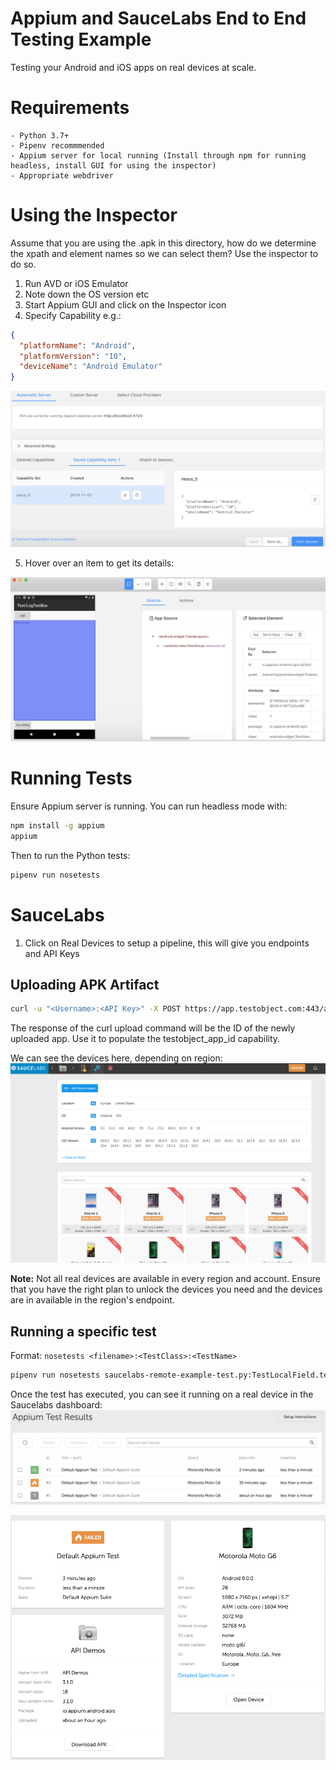 # Appium and SauceLabs End to End Testing Example

Testing your Android and iOS apps on real devices at scale.

# Requirements
    - Python 3.7+
    - Pipenv recommmended
    - Appium server for local running (Install through npm for running headless, install GUI for using the inspector)
    - Appropriate webdriver

# Using the Inspector

Assume that you are using the .apk in this directory, how do we determine the xpath and element names so we can select them? Use the inspector to do so.

1. Run AVD or iOS Emulator
2. Note down the OS version etc
3. Start Appium GUI and click on the Inspector icon
4. Specify Capability e.g.:

```json
{
  "platformName": "Android",
  "platformVersion": "10",
  "deviceName": "Android Emulator"
}
```
![Appium GUI](./images/appium-capability.png)

5. Hover over an item to get its details:

![Inspector Details](./images/inspector-details.png)


# Running Tests
Ensure Appium server is running. You can run headless mode with:

```bash
npm install -g appium
appium
```

Then to run the Python tests:
```bash
pipenv run nosetests
```

# SauceLabs
1. Click on Real Devices to setup a pipeline, this will give you endpoints and API Keys

## Uploading APK Artifact
```bash
curl -u "<Username>:<API Key>" -X POST https://app.testobject.com:443/api/storage/upload -H "Content-Type: application/octet-stream" --data-binary @your_app.apk
```
The response of the curl upload command will be the ID of the newly uploaded app. Use it to populate the testobject_app_id capability.

We can see the devices here, depending on region:
![Saucelabs Devices](./images/saucelabs-devices.png)

**Note:** Not all real devices are available in every region and account. Ensure that you have the right plan to unlock the devices you need and the devices are in available in the region's endpoint.

## Running a specific test
Format: `nosetests <filename>:<TestClass>:<TestName>`
```bash
pipenv run nosetests saucelabs-remote-example-test.py:TestLocalField.test_log_text_box_adds_expected_text
```

Once the test has executed, you can see it running on a real device in the Saucelabs dashboard:
![Appium Test Results](./images/appium-test-results.png)

![Device Details](./images/device-details.png)